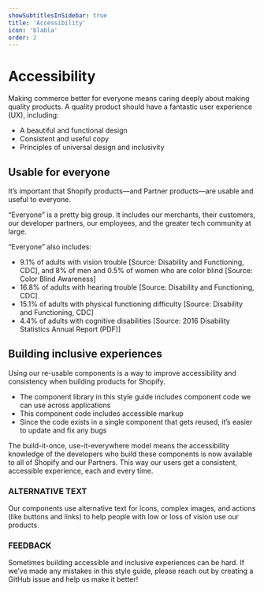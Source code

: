 ```yaml
---
showSubtitlesInSidebar: true
title: 'Accessibility'
icon: 'blabla'
order: 2
---
```


# Accessibility

Making commerce better for everyone means caring deeply about making quality products. A quality product should have a fantastic user experience (UX), including:

* A beautiful and functional design
* Consistent and useful copy
* Principles of universal design and inclusivity

## Usable for everyone

It’s important that Shopify products—and Partner products—are usable and useful to everyone.

“Everyone” is a pretty big group. It includes our merchants, their customers, our developer partners, our employees, and the greater tech community at large.

“Everyone” also includes:

* 9.1% of adults with vision trouble [Source: Disability and Functioning, CDC], and 8% of men and 0.5% of women who are color blind [Source: Color Blind Awareness]
* 16.8% of adults with hearing trouble [Source: Disability and Functioning, CDC]
* 15.1% of adults with physical functioning difficulty [Source: Disability and Functioning, CDC]
* 4.4% of adults with cognitive disabilities [Source: 2016 Disability Statistics Annual Report (PDF)]

## Building inclusive experiences

Using our re-usable components is a way to improve accessibility and consistency when building products for Shopify.

* The component library in this style guide includes component code we can use across applications
* This component code includes accessible markup
* Since the code exists in a single component that gets reused, it’s easier to update and fix any bugs

The build-it-once, use-it-everywhere model means the accessibility knowledge of the developers who build these components is now available to all of Shopify and our Partners. This way our users get a consistent, accessible experience, each and every time.

### ALTERNATIVE TEXT

Our components use alternative text for icons, complex images, and actions (like buttons and links) to help people with low or loss of vision use our products.

### FEEDBACK

Sometimes building accessible and inclusive experiences can be hard. If we’ve made any mistakes in this style guide, please reach out by creating a GitHub issue and help us make it better!
